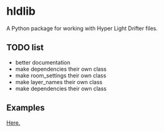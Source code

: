# hldlib

A Python package for working with Hyper Light Drifter files.

## TODO list
- better documentation
- make dependencies their own class
- make room_settings their own class
- make layer_names their own class
- make dependencies their own class

## Examples
[Here.](https://github.com/sakhezech/hldlib/tree/master/examples)